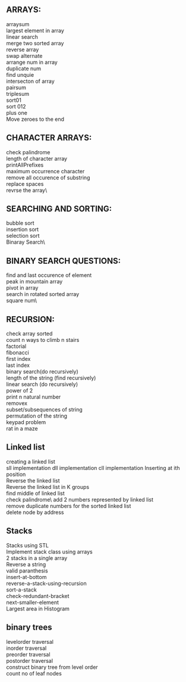 ## ARRAYS:
arraysum\
largest element in array\
linear search\
merge two sorted array\
reverse array\
swap alternate\
arrange num in array\
duplicate num\
find unquie\
intersecton of array\
pairsum\
triplesum\
sort01\
sort 012\
plus one\
Move zeroes to the end

## CHARACTER ARRAYS:
check palindrome\
length of character array\
printAllPrefixes\
maximum occurrence character\
remove all occurence of substring\
replace spaces\
revrse the array\

## SEARCHING AND SORTING:
bubble sort\
insertion sort\
selection sort\
Binaray Search\
 
## BINARY SEARCH QUESTIONS:
find and last occurence of element\
peak in mountain array\
pivot in array\
search in rotated sorted array\
square num\

## RECURSION:
check array sorted\
count n ways to climb n stairs\
factorial\
fibonacci\
first index\
last index\
binary search(do recursively)\
length of the string (find recursively)\
linear search (do recursively)\
power of 2\
print n natural number\
removex\
subset/subsequences of string \
permutation of the string\
keypad problem \
rat in a maze

## Linked list
creating a linked list\
sll implementation
dll implementation
cll implementation
Inserting at ith position\
Reverse the linked list\
Reverse the linked list in K groups\
find middle of linked list\
check palindrome\ 
add 2 numbers represented by linked list\
remove duplicate numbers for the sorted linked list\
delete node by address

## Stacks
Stacks using STL\
Implement stack class using arrays\
2 stacks in a single array\
Reverse a string\
valid paranthesis\
insert-at-bottom\
reverse-a-stack-using-recursion\
sort-a-stack\
check-redundant-bracket\
next-smaller-element\
Largest area in Histogram


## binary trees
levelorder traversal\
inorder traversal\
preorder traversal\
postorder traversal\
construct binary tree from level order\
count no of leaf nodes
